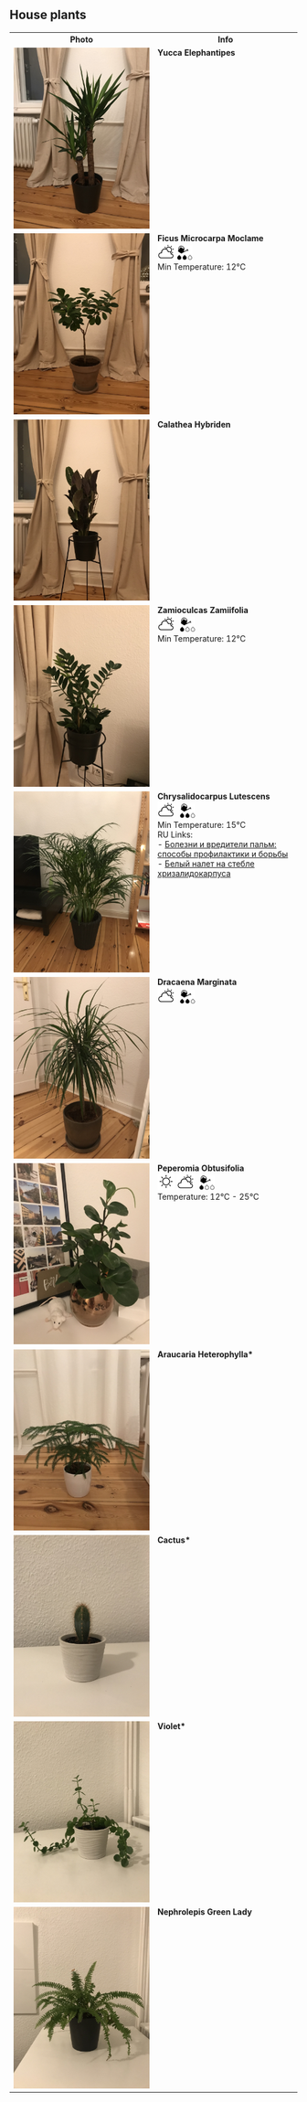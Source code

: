 ## House plants

<table>
  <tr>
    <th width="50%">Photo</th>
    <th>Info</th>
  </tr>
  <tr>
    <td valign="top"><img src="./img/yucca_elephantipe.jpg" /></td>
    <td valign="top">
      <b>Yucca Elephantipes</b>
    </td>
  </tr>
  <tr>
    <td valign="top"><img src="./img/ficus_microcarpa_moclame.jpg" /></td>
    <td valign="top">
      <b>Ficus Microcarpa Moclame</b><br />
      <img width="30" src="./img/sun_and_cloud.png" />
      <img width="27" src="./img/water2.png" /><br />
      Min Temperature: 12°C
    </td>
  </tr>
  <tr>
    <td valign="top"><img src="./img/calathea_hybriden.jpg" /></td>
    <td valign="top">
      <b>Calathea Hybriden</b>
    </td>
  </tr>
  <tr>
    <td valign="top"><img src="./img/zamioculcas_zamiifolia.jpg" /></td>
    <td valign="top">
      <b>Zamioculcas Zamiifolia</b><br />
      <img width="30" src="./img/sun_and_cloud.png" />
      <img width="27" src="./img/water1.png" style="margin-left: 5px" /><br />
      Min Temperature: 12°C
    </td>
  </tr>
  <tr>
    <td valign="top"><img src="./img/chrysalidocarpus_lutescens.jpg" /></td>
    <td valign="top">
      <b>Chrysalidocarpus Lutescens</b><br />
      <img width="30" src="./img/sun_and_cloud.png" />
      <img width="27" src="./img/water2.png" style="margin-left: 5px" /><br />
      Min Temperature: 15°C<br />
      RU Links:<br />
      - <a href="https://agronomu.com/bok/1413-bolezni-i-vrediteli-palm-sposoby-profilaktiki-i-borby.html#h-id-5">Болезни и вредители пальм: способы профилактики и борьбы</a><br />
      - <a href="https://www.greeninfo.ru/indoor_plants/chrysalidocarpus.html/Forum/-/tID/7236">Белый налет на стебле хризалидокарпуса</a>
    </td>
  </tr>
  <tr>
    <td valign="top"><img src="./img/dracaena_marginata.jpg" /></td>
    <td valign="top">
      <b>Dracaena Marginata</b><br />
      <img width="30" src="./img/sun_and_cloud.png" />
      <img width="27" src="./img/water2.png" style="margin-left: 5px" />
    </td>
  </tr>
  <tr>
    <td valign="top"><img src="./img/peperomia_obtusifolia.jpg" /></td>
    <td valign="top">
      <b>Peperomia Obtusifolia</b><br />
      <img width="30" src="./img/sun.png" />
      <img width="30" src="./img/sun_and_cloud.png" />
      <img width="27" src="./img/water1.png" style="margin-left: 5px" /><br />
      Temperature: 12°C - 25°C
    </td>
  </tr>
  <tr>
    <td valign="top"><img src="./img/araucaria_heterophylla.jpg" /></td>
    <td valign="top">
      <b>Araucaria Heterophylla*</b>
    </td>
  </tr>
  <tr>
    <td valign="top"><img src="./img/cactus.jpg" /></td>
    <td valign="top">
      <b>Cactus*</b>
    </td>
  </tr>
  <tr>
    <td valign="top"><img src="./img/violet.jpg" /></td>
    <td valign="top">
      <b>Violet*</b>
    </td>
  </tr>
  <tr>
    <td valign="top"><img src="./img/nephrolepis_green_lady.jpg" /></td>
    <td valign="top">
      <b>Nephrolepis Green Lady</b>
    </td>
  </tr>
</table>